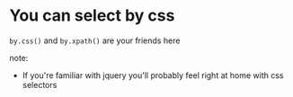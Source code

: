# You can select by css

`by.css()` and `by.xpath()` are your friends here

note:
- If you're familiar with jquery you'll probably feel right at home with css selectors